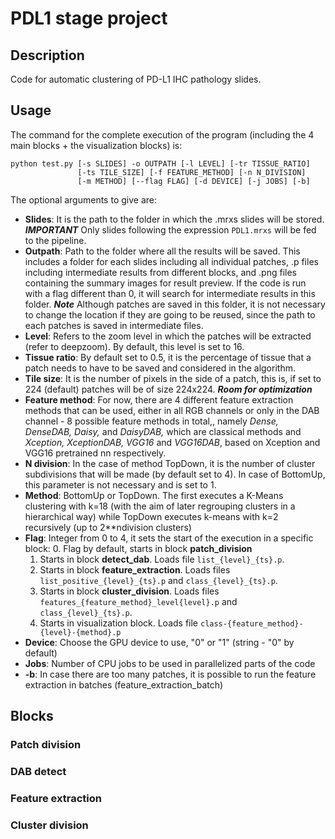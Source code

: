 # PDL1 stage project

## Description

Code for automatic clustering of PD-L1 IHC pathology slides.

## Usage

The command for the complete execution of the program (including the 4 main
blocks + the visualization blocks) is:

``` shell
python test.py [-s SLIDES] -o OUTPATH [-l LEVEL] [-tr TISSUE_RATIO]
               [-ts TILE_SIZE] [-f FEATURE_METHOD] [-n N_DIVISION]
               [-m METHOD] [--flag FLAG] [-d DEVICE] [-j JOBS] [-b]
```
The optional arguments to give are:

- **Slides**: It is the path to the folder in which the .mrxs slides will be stored.
***IMPORTANT*** Only slides following the expression `PDL1.mrxs` will be fed to
the pipeline.
- **Outpath**: Path to the folder where all the results will be saved. This
includes a folder for each slides including all individual patches, .p files
including intermediate results from different blocks, and .png files containing
the summary images for result preview. If the code is run with a flag different
than 0, it will search for intermediate results in this folder. ***Note***
Although patches are saved in this folder, it is not necessary to change the
location if they are going to be reused, since the path to each patches is saved
in intermediate files.
- **Level**: Refers to the zoom level in which the patches will be extracted
(refer to deepzoom). By default, this level is set to 16.
- **Tissue ratio**: By default set to 0.5, it is the percentage of tissue that
a patch needs to have to be saved and considered in the algorithm.
- **Tile size**: It is the number of pixels in the side of a patch, this is, if
set to 224 (default) patches will be of size 224x224. ***Room for optimization***
- **Feature method**: For now, there are 4 different feature extraction methods
that can be used, either in all RGB channels or only in the DAB channel - 8
possible feature methods in total,, namely *Dense, DenseDAB, Daisy,* and
*DaisyDAB,* which are classical methods and *Xception, XceptionDAB, VGG16* and
*VGG16DAB*, based on Xception and VGG16 pretrained nn respectively.
- **N division**: In the case of method TopDown, it is the number of cluster
subdivisions that will be made (by default set to 4). In case of BottomUp, this
parameter is not necessary and is set to 1.
- **Method**: BottomUp or TopDown. The first executes a K-Means clustering
with k=18 (with the aim of later regrouping clusters in a hierarchical way) while
TopDown executes k-means with k=2 recursively (up to 2**ndivision clusters)
- **Flag**: Integer from 0 to 4, it sets the start of the execution in a
specific block:
  0. Flag by default, starts in block **patch_division**
  1. Starts in block **detect_dab**. Loads file `list_{level}_{ts}.p`.
  2. Starts in block **feature_extraction**. Loads files `list_positive_{level}_{ts}.p`
  and `class_{level}_{ts}.p`.
  3. Starts in block **cluster_division**. Loads files `features_{feature_method}_level{level}.p`
  and `class_{level}_{ts}.p`.
  4. Starts in visualization block. Loads file `class-{feature_method}-{level}-{method}.p`  
- **Device**: Choose the GPU device to use, "0" or "1" (string - "0" by default)
- **Jobs**: Number of CPU jobs to be used in parallelized parts of the code
- **-b**: In case there are too many patches, it is possible to run the
feature extraction in batches (feature_extraction_batch)

## Blocks

### Patch division

### DAB detect

### Feature extraction

### Cluster division

###
